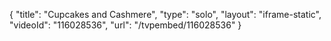 {
    "title": "Cupcakes and Cashmere",
    "type": "solo",
    "layout": "iframe-static",
    "videoId": "116028536",
    "url": "\/tvpembed\/116028536"
}